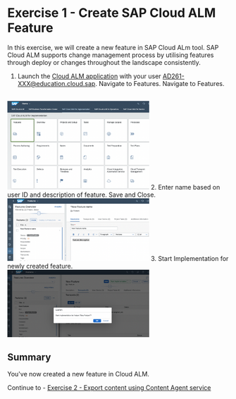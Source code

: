 # Exercise 1 - Create SAP Cloud ALM Feature

In this exercise, we will create a new feature in SAP Cloud ALm tool. SAP Cloud ALM supports change management process by utilising features through deploy or changes throughout the landscape consistently. 

1.	Launch the [Cloud ALM application](https://ad261-calm-h7f2r9xc.eu10.alm.cloud.sap/launchpad#Shell-home) with your user <AD261-XXX@education.cloud.sap>. Navigate to Features.
Navigate to Features.
</br>
<img width="322" alt="image" src="images/ALM-feature.png">
2.	Enter name based on user ID and description of feature. Save and Close. 
</br>
<img width="322" alt="image" src="images/ALM-New-feature.png">
3. Start Implementation for newly created feature. 
</br>
<img width="322" alt="image" src="images/ALM-start-impl.png">


## Summary

You've now created a new feature in Cloud ALM.

Continue to - [Exercise 2 - Export content using Content Agent service](../ex2/README.md)

